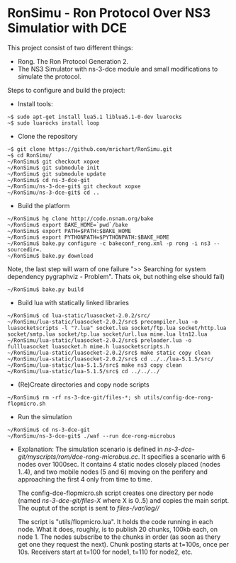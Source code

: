 RonSimu - Ron Protocol Over NS3 Simulatior with DCE
======

This project consist of two different things:
- Rong. The Ron Protocol Generation 2.
- The NS3 Simulator with ns-3-dce module and small modifications to simulate the protocol.

Steps to configure and build the project:

- Install tools:

```
~$ sudo apt-get install lua5.1 liblua5.1-0-dev luarocks
~$ sudo luarocks install loop
```

- Clone the repository

```
~$ git clone https://github.com/mrichart/RonSimu.git
~$ cd RonSimu/
~/RonSimu$ git checkout xopxe
~/RonSimu$ git submodule init
~/RonSimu$ git submodule update
~/RonSimu$ cd ns-3-dce-git
~/RonSimu/ns-3-dce-git$ git checkout xopxe
~/RonSimu/ns-3-dce-git$ cd ..
```

- Build the platform

```
~/RonSimu$ hg clone http://code.nsnam.org/bake
~/RonSimu$ export BAKE_HOME=`pwd`/bake
~/RonSimu$ export PATH=$PATH:$BAKE_HOME
~/RonSimu$ export PYTHONPATH=$PYTHONPATH:$BAKE_HOME
~/RonSimu$ bake.py configure -c bakeconf_rong.xml -p rong -i ns3 --sourcedir=.
~/RonSimu$ bake.py download
```
Note, the last step will warn of one failure ">> Searching for system dependency pygraphviz - Problem". Thats ok, but nothing else should fail)

```
~/RonSimu$ bake.py build
```

- Build lua with statically linked libraries

```
~/RonSimu$ cd lua-static/luasocket-2.0.2/src/
~/RonSimu/lua-static/luasocket-2.0.2/src$ precompiler.lua -o luasocketscripts -l "?.lua" socket.lua socket/ftp.lua socket/http.lua socket/smtp.lua socket/tp.lua socket/url.lua mime.lua ltn12.lua
~/RonSimu/lua-static/luasocket-2.0.2/src$ preloader.lua -o fullluasocket luasocket.h mime.h luasocketscripts.h
~/RonSimu/lua-static/luasocket-2.0.2/src$ make static copy clean
~/RonSimu/lua-static/luasocket-2.0.2/src$ cd ../../lua-5.1.5/src/
~/RonSimu/lua-static/lua-5.1.5/src$ make ns3 copy clean
~/RonSimu/lua-static/lua-5.1.5/src$ cd ../../../
```

- (Re)Create directories and copy node scripts

```
~/RonSimu$ rm -rf ns-3-dce-git/files-*; sh utils/config-dce-rong-flopmicro.sh 
```

- Run the simulation

```
~/RonSimu$ cd ns-3-dce-git
~/RonSimu/ns-3-dce-git$ ./waf --run dce-rong-microbus
```

- Explanation:
  The simulation scenario is defined in _ns-3-dce-git/myscripts/rom/dce-rong-microbus.cc_. It specifies a scenario with 6 nodes over 1000sec. It contains 4 static nodes closely placed (nodes 1..4), and two mobile nodes (5 and 6) moving on the perifery and approaching the first 4 only from time to time.  

  The config-dce-flopmicro.sh script creates one directory per node (named _ns-3-dce-git/files-X_ where X is 0..5) and copies the main script.
The ouptut of the script is sent to _files-*/var/log/*/_  

  The script is "utils/flopmicro.lua". It holds the code running in each node. What it does, roughly, is to publish 20 chunks, 100kb each, on node 1. The nodes subscribe to the chunks in order (as soon as thery get one they request the next). Chunk posting starts at t=100s, once per 10s. Receivers start at t=100 for node1, t=110 for node2, etc.  


